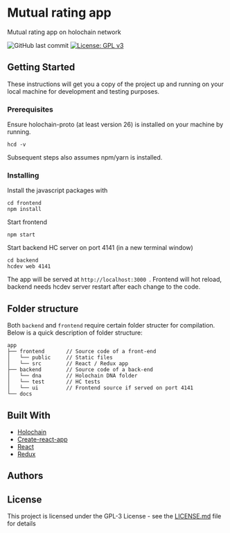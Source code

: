 # Mutual rating app 

Mutual rating app on holochain network

![GitHub last commit](https://img.shields.io/github/last-commit/HoloDen/mutual-rating.svg)
[![License: GPL v3](https://img.shields.io/badge/License-GPL%20v3-blue.svg)](https://www.gnu.org/licenses/gpl-3.0)

## Getting Started

These instructions will get you a copy of the project up and running on your local machine for development and testing purposes.

### Prerequisites

Ensure holochain-proto (at least version 26) is installed on your machine by running. 

```
hcd -v
```

Subsequent steps also assumes npm/yarn is installed.

### Installing

Install the javascript packages with

```
cd frontend
npm install
```
Start frontend

```
npm start
```
Start backend HC server on port 4141 (in a new terminal window)
```
cd backend
hcdev web 4141
```

The app will be served at `http://localhost:3000 `. Frontend will hot reload, backend needs hcdev server restart after each change to the code.


## Folder structure

Both ``backend`` and ``frontend`` require certain folder structer for compilation. Below is a quick description of folder structure:
```
app
├── frontend       // Source code of a front-end
│   └── public     // Static files
│   └── src        // React / Redux app
├── backend        // Source code of a back-end
│   └── dna        // Holochain DNA folder
│   └── test       // HC tests
│   └── ui         // Frontend source if served on port 4141
└── docs
``` 


## Built With

* [Holochain](https://github.com/holochain/holochain-proto)
* [Create-react-app](https://github.com/facebook/create-react-app)
* [React](https://reactjs.org/)
* [Redux](https://redux.js.org/)

## Authors


## License

This project is licensed under the GPL-3 License - see the [LICENSE.md](LICENSE.md) file for details

